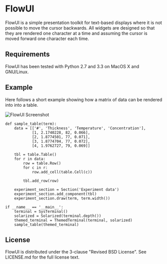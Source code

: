 # FlowUI

FlowUI is a simple presentation toolkit for text-based displays where it is not
possible to move the cursor backwards. All widgets are designed so that they
are rendered one character at a time and assuming the cursor is moved forward
one character each time.


## Requirements

FlowUI has been tested with Python 2.7 and 3.3 on MacOS X and GNU/Linux.


## Example

Here follows a short example showing how a matrix of data can be rendered into
into a table.

![FlowUI Screenshot](https://github.com/dholm/FlowUI/raw/master/screenshot.png)


    def sample_table(term):
        data = [['#', 'Thickness', 'Temperature', 'Concentration'],
                [1, 2.1740228, 82, 0.066],
                [2, 1.8774501, 77, 0.071],
                [3, 1.8774704, 77, 0.072],
                [4, 1.9762727, 79, 0.069]]

        tbl = table.Table()
        for r in data:
            row = table.Row()
            for c in r:
                row.add_cell(table.Cell(c))

            tbl.add_row(row)

        experiment_section = Section('Experiment data')
        experiment_section.add_component(tbl)
        experiment_section.draw(term, term.width())

    if __name__ == '__main__':
        terminal = SysTerminal()
        solarized = Solarized(terminal.depth())
        themed_terminal = ThemedTerminal(terminal, solarized)
        sample_table(themed_terminal)


## License

FlowUI is distributed under the 3-clause "Revised BSD License". See LICENSE.md
for the full license text.
